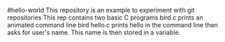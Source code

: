 #hello-world
This repository is an example to experiment with git repositories
This rep contains two basic C programs
bird.c prints an animated command line bird
hello.c prints hello in the command line then asks for user's name.
  This name is then stored in a variable.
